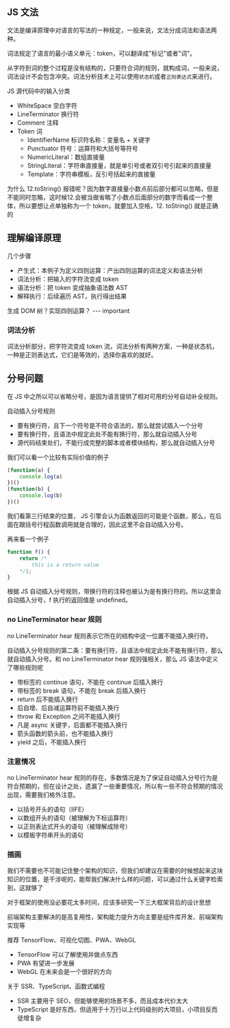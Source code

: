 ## JS 文法
文法是编译原理中对语言的写法的一种规定，一般来说，文法分成词法和语法两种。

词法规定了语言的最小语义单元：token，可以翻译成"标记"或者"词"。

从字符到词的整个过程是没有结构的，只要符合词的规则，就构成词，一般来说，词法设计不会包含冲突。词法分析技术上可以使用`状态机`或者`正则表达式`来进行。

JS 源代码中的输入分类
* WhiteSpace 空白字符
* LineTerminator 换行符
* Comment 注释
* Token 词
  * IdentifierName 标识符名称：变量名 + 关键字
  * Punctuator 符号：运算符和大括号等符号
  * NumericLiteral：数组直接量
  * StringLiteral：字符串直接量，就是单引号或者双引号引起来的直接量
  * Template：字符串模板，反引号括起来的直接量

为什么 12.toString() 报错呢？因为数字直接量小数点前后部分都可以忽略，但是不能同时忽略，这时候12.会被当做省略了小数点后面部分的数字而看成一个整体，所以要想让点单独称为一个 token，就要加入空格，12. toString() 就是正确的

## 理解编译原理
几个步骤
* 产生式：本例子为定义四则运算：产出四则运算的词法定义和语法分析
* 词法分析：把输入的字符流变成 token
* 语法分析：把 token 变成抽象语法数 AST
* 解释执行：后续遍历 AST，执行得出结果

生成 DOM 树？实现四则运算？ --- important

### 词法分析
词法分析部分，把字符流变成 token 流，词法分析有两种方案，一种是状态机，一种是正则表达式，它们是等效的，选择你喜欢的就好。

## 分号问题
在 JS 中之所以可以省略分号，是因为语言提供了相对可用的分号自动补全规则。

自动插入分号规则
* 要有换行符，且下一个符号是不符合语法的，那么就尝试插入一个分号
* 要有换行符，且语法中规定此处不能有换行符，那么就自动插入分号
* 源代码结束处们，不能行成完整的脚本或者模块结构，那么就自动插入分号

我们可以看一个比较有实际价值的例子
```js
(function(a) {
    console.log(a)
})()
(function(b) {
    console.log(b)
})()
```

我们看第三行结束的位置， JS 引擎会认为函数返回的可能是个函数，那么，在后面在跟括号行程函数调用就是合理的，因此这里不会自动插入分号。

再来看一个例子
```js
function f() {
    return /*
        this is a return value
    */1;
}
```

根据 JS 自动插入分号规则，带换行符的注释也被认为是有换行符的。所以这里会自动插入分号，f 执行的返回值是 undefined。

### no LineTerminator hear 规则
no LineTerminator hear 规则表示它所在的结构中这一位置不能插入换行符。

自动插入分号规则的第二条：要有换行符，且语法中规定此处不能有换行符，那么就自动插入分号。和 no LineTerminator hear 规则强相关，那么 JS 语法中定义了哪些规则呢
* 带标签的 continue 语句，不能在 continue 后插入换行
* 带标签的 break 语句，不能在 break 后插入换行
* return 后不能插入换行
* 后自增、后自减运算符前不能插入换行
* throw 和 Exception 之间不能插入换行
* 凡是 async 关键字，后面都不能插入换行
* 箭头函数的箭头前，也不能插入换行
* yield 之后，不能插入换行

### 注意情况
no LineTerminator hear 规则的存在，多数情况是为了保证自动插入分号行为是符合预期的，但在设计之处，遗漏了一些重要情况，所以有一些不符合预期的情况出现，需要我们格外注意。
* 以括号开头的语句（IIFE）
* 以数组开头的语句（被理解为下标运算符）
* 以正则表达式开头的语句（被理解成除号）
* 以模板字符串开头的语句

### 插画
我们不需要也不可能记住整个架构的知识，但我们却建议在需要的时候想起来这块知识的位置，是干涉呢的，能帮我们解决什么样的问题，可以通过什么关键字检索到，这就够了

对于框架的使用没必要花太多时间，应该多研究一下三大框架背后的设计思想

前端架构主要解决的是高复用性，架构能力提升方向主要是组件库开发、前端架构实现等

推荐 TensorFlow、可视化切图、PWA、WebGL
* TensorFlow 可以了解使用并做点东西
* PWA 有望进一步发展
* WebGL 在未来会是一个很好的方向

关于 SSR、TypeScript、函数式编程
* SSR 主要用于 SEO，但能够使用的场景不多，而且成本代价太大
* TypeScript 是好东西，但适用于十万行以上代码级别的大项目，小项目反而徒增复杂